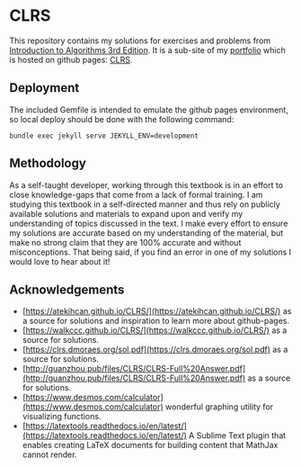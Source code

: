 # CLRS

This repository contains my solutions for exercises and problems from [Introduction to Algorithms 3rd Edition](https://en.wikipedia.org/wiki/Introduction_to_Algorithms). It is a sub-site of my [portfolio](https://github.com/Donrwalsh/donrwalsh.github.io) which is hosted on github pages: [CLRS](https://donrwalsh.github.io/CLRS/).

## Deployment ##

The included Gemfile is intended to emulate the github pages environment, so local deploy should be done with the following command:

`bundle exec jekyll serve JEKYLL_ENV=development`

## Methodology ##

As a self-taught developer, working through this textbook is in an effort to close knowledge-gaps that come from a lack of formal training. I am studying this textbook in a self-directed manner and thus rely on publicly available solutions and materials to expand upon and verify my understanding of topics discussed in the text. I make every effort to ensure my solutions are accurate based on my understanding of the material, but make no strong claim that they are 100% accurate and without misconceptions. That being said, if you find an error in one of my solutions I would love to hear about it!

## Acknowledgements ##

* [https://atekihcan.github.io/CLRS/](https://atekihcan.github.io/CLRS/) as a source for solutions and inspiration to learn more about github-pages.
* [https://walkccc.github.io/CLRS/](https://walkccc.github.io/CLRS/) as a source for solutions.
* [https://clrs.dmoraes.org/sol.pdf](https://clrs.dmoraes.org/sol.pdf) as a source for solutions.
* [http://guanzhou.pub/files/CLRS/CLRS-Full%20Answer.pdf](http://guanzhou.pub/files/CLRS/CLRS-Full%20Answer.pdf) as a source for solutions.
* [https://www.desmos.com/calculator](https://www.desmos.com/calculator) wonderful graphing utility for visualizing functions.
* [https://latextools.readthedocs.io/en/latest/](https://latextools.readthedocs.io/en/latest/) A Sublime Text plugin that enables creating LaTeX documents for building content that MathJax cannot render.
